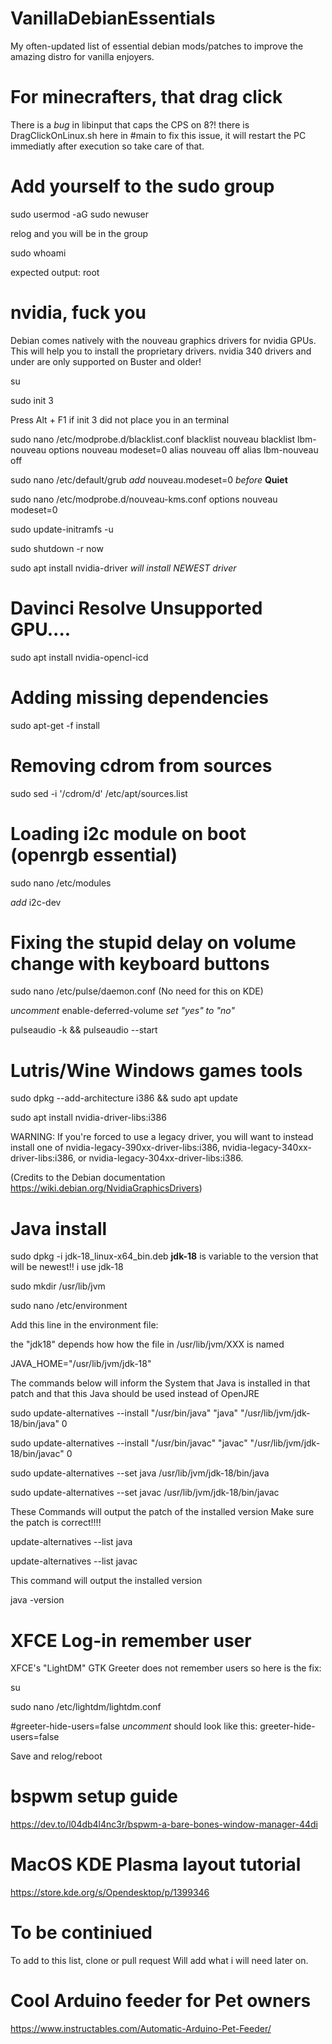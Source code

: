 # VanillaDebianEssentials
My often-updated list of essential debian mods/patches to improve the amazing distro for vanilla enjoyers.

# For minecrafters, that drag click
There is a *bug*  in libinput that caps the CPS on 8?! there is DragClickOnLinux.sh here in #main to fix this issue,
it will restart the PC immediatly after execution so take care of that.

# Add yourself to the sudo group
sudo usermod -aG sudo newuser

relog and you will be in the group

sudo whoami

expected output: root

# nvidia, fuck you
Debian comes natively with the nouveau graphics drivers for nvidia GPUs. This will help you to install the proprietary drivers.
nvidia 340 drivers and under are only supported on Buster and older!

su

sudo init 3

Press Alt + F1 if init 3 did not place you in an terminal

sudo nano /etc/modprobe.d/blacklist.conf
blacklist nouveau
blacklist lbm-nouveau
options nouveau modeset=0
alias nouveau off
alias lbm-nouveau off

sudo nano /etc/default/grub
*add*  nouveau.modeset=0  *before*  **Quiet**

sudo nano /etc/modprobe.d/nouveau-kms.conf
options nouveau modeset=0

sudo update-initramfs -u

sudo shutdown -r now

sudo apt install nvidia-driver *will install NEWEST driver*

# Davinci Resolve Unsupported GPU....
sudo apt install nvidia-opencl-icd


# Adding missing dependencies
sudo apt-get -f install

# Removing cdrom from sources
sudo sed -i '/cdrom/d' /etc/apt/sources.list

# Loading i2c module on boot (openrgb essential)
sudo nano /etc/modules

*add*  i2c-dev

# Fixing the stupid delay on volume change with keyboard buttons
sudo nano /etc/pulse/daemon.conf (No need for this on KDE)

*uncomment*  enable-deferred-volume  *set "yes" to "no"*

pulseaudio -k && pulseaudio --start

# Lutris/Wine Windows games tools

sudo dpkg --add-architecture i386 && sudo apt update

sudo apt install nvidia-driver-libs:i386

WARNING: If you're forced to use a legacy driver, you will want to instead install one of nvidia-legacy-390xx-driver-libs:i386, nvidia-legacy-340xx-driver-libs:i386, or nvidia-legacy-304xx-driver-libs:i386. 

(Credits to the Debian documentation https://wiki.debian.org/NvidiaGraphicsDrivers)

# Java install
sudo dpkg -i jdk-18_linux-x64_bin.deb  **jdk-18** is variable to the version that will be newest!! i use jdk-18

sudo mkdir /usr/lib/jvm

sudo nano /etc/environment

Add this line in the environment file:

the "jdk18" depends how how the file in /usr/lib/jvm/XXX is named

JAVA_HOME="/usr/lib/jvm/jdk-18"

The commands below will inform the System that Java is installed in that patch and that this Java should be used instead of OpenJRE

sudo update-alternatives --install "/usr/bin/java" "java" "/usr/lib/jvm/jdk-18/bin/java" 0

sudo update-alternatives --install "/usr/bin/javac" "javac" "/usr/lib/jvm/jdk-18/bin/javac" 0

sudo update-alternatives --set java /usr/lib/jvm/jdk-18/bin/java

sudo update-alternatives --set javac /usr/lib/jvm/jdk-18/bin/javac


These Commands will output the patch of the installed version Make sure the patch is correct!!!!


update-alternatives --list java

update-alternatives --list javac



This command will output the installed version



java -version

# XFCE Log-in remember user
XFCE's "LightDM" GTK Greeter does not remember users so here is the fix:

su

sudo nano /etc/lightdm/lightdm.conf

#greeter-hide-users=false  *uncomment* should look like this: greeter-hide-users=false

Save and relog/reboot

# bspwm setup guide

https://dev.to/l04db4l4nc3r/bspwm-a-bare-bones-window-manager-44di

# MacOS KDE Plasma layout tutorial

https://store.kde.org/s/Opendesktop/p/1399346



# To be continiued
To add to this list, clone or pull request
Will add what i will need later on.

# Cool Arduino feeder for Pet owners

https://www.instructables.com/Automatic-Arduino-Pet-Feeder/
